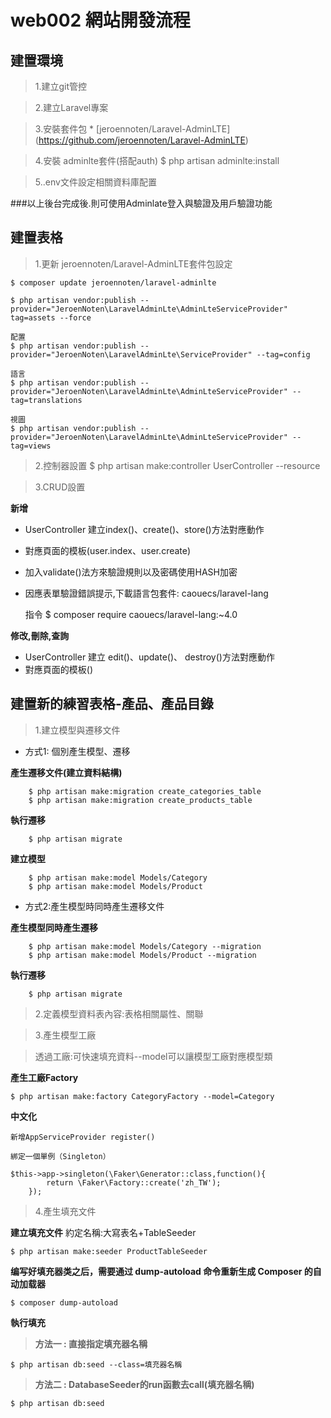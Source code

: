 # web002 網站開發流程
## 建置環境
>1.建立git管控

>2.建立Laravel專案

>3.安裝套件包 * [jeroennoten/Laravel-AdminLTE]
(https://github.com/jeroennoten/Laravel-AdminLTE)

>4.安裝 adminlte套件(搭配auth) $ php artisan adminlte:install

>5..env文件設定相關資料庫配置

###以上後台完成後.則可使用Adminlate登入與驗證及用戶驗證功能

## 建置表格
>1.更新 jeroennoten/Laravel-AdminLTE套件包設定

    $ composer update jeroennoten/laravel-adminlte

    $ php artisan vendor:publish --provider="JeroenNoten\LaravelAdminLte\AdminLteServiceProvider" tag=assets --force

    配置
    $ php artisan vendor:publish --provider="JeroenNoten\LaravelAdminLte\ServiceProvider" --tag=config

    語言
    $ php artisan vendor:publish --provider="JeroenNoten\LaravelAdminLte\AdminLteServiceProvider" --tag=translations

    視圖
    $ php artisan vendor:publish --provider="JeroenNoten\LaravelAdminLte\AdminLteServiceProvider" --tag=views

>2.控制器設置
   $ php artisan make:controller UserController --resource

>3.CRUD設置

**新增**

* UserController 建立index()、create()、store()方法對應動作
* 對應頁面的模板(user.index、user.create)
* 加入validate()法方來驗證規則以及密碼使用HASH加密
* 因應表單驗證錯誤提示,下載語言包套件: caouecs/laravel-lang

    指令 
    $ composer require caouecs/laravel-lang:~4.0

**修改,刪除,查詢**

* UserController 建立 edit()、update()、 destroy()方法對應動作
* 對應頁面的模板()

## 建置新的練習表格-產品、產品目錄

>1.建立模型與遷移文件

 * 方式1: 個別產生模型、遷移

**產生遷移文件(建立資料結構)**

		$ php artisan make:migration create_categories_table
		$ php artisan make:migration create_products_table

**執行遷移**
		
		$ php artisan migrate
**建立模型**

		$ php artisan make:model Models/Category
		$ php artisan make:model Models/Product
		
 * 方式2:產生模型時同時產生遷移文件

**產生模型同時產生遷移**

		$ php artisan make:model Models/Category --migration
		$ php artisan make:model Models/Product --migration

**執行遷移**
		
		$ php artisan migrate

>2.定義模型資料表內容:表格相關屬性、關聯

>3.產生模型工廠
	
>透過工廠:可快速填充資料--model可以讓模型工廠對應模型類
	
**產生工廠Factory**
		
    $ php artisan make:factory CategoryFactory --model=Category

**中文化**

    新增AppServiceProvider register()

    綁定一個單例（Singleton）

    $this->app->singleton(\Faker\Generator::class,function(){
            return \Faker\Factory::create('zh_TW');
        });

>4.產生填充文件

**建立填充文件** 約定名稱:大寫表名+TableSeeder

    $ php artisan make:seeder ProductTableSeeder

**编写好填充器类之后，需要通过 dump-autoload 命令重新生成 Composer 的自动加载器**

    $ composer dump-autoload

**執行填充**

> **方法一 : 直接指定填充器名稱**

    $ php artisan db:seed --class=填充器名稱

> **方法二 : DatabaseSeeder的run函數去call(填充器名稱)**
    
    $ php artisan db:seed
